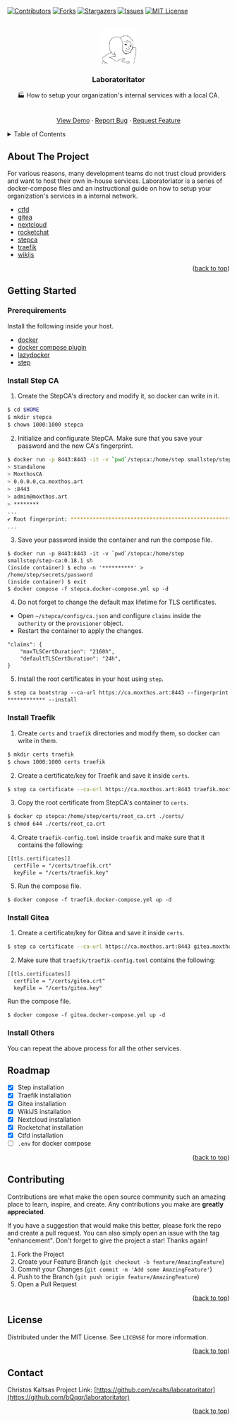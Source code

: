 <a name="readme-top"></a>

<!-- PROJECT SHIELDS -->
[![Contributors][contributors-shield]][contributors-url]
[![Forks][forks-shield]][forks-url]
[![Stargazers][stars-shield]][stars-url]
[![Issues][issues-shield]][issues-url]
[![MIT License][license-shield]][license-url]



<!-- PROJECT LOGO -->
<br />
<div align="center">


  <a href="https://github.com/bQqqr/laboratoritator">
    <img src=".github/logo.jpg" alt="Logo" width="80" height="80">
  </a>

  <h3 align="center">Laboratoritator</h3>
 
  <p align="center">
    🏭 How to setup your organization's internal services with a local CA. 
    <br />
    <br />
    <br />
    <a href="https://traefik.moxthos.art">View Demo</a>
    ·
    <a href="https://github.com/bQqqr/laboratoritator/issues">Report Bug</a>
    ·
    <a href="https://github.com/bQqqr/laboratoritator/issues">Request Feature</a>
  </p>
</div>



<!-- TABLE OF CONTENTS -->
<details>
  <summary>Table of Contents</summary>
  <ol>
    <li>
      <a href="#about-the-project">About The Project</a>
    </li>
    <li>
      <a href="#getting-started">Getting Started</a>
    </li>
    <li>
      <a href="#roadmap">Roadmap</a>
    </li>
    <li>
      <a href="#contributing">Contributing</a>
    </li>
    <li>
      <a href="#license">License</a>
    </li>
    <li>
      <a href="#contact">Contact</a>
    </li>
  </ol>
</details>



<!-- ABOUT THE PROJECT -->
## About The Project

For various reasons, many development teams do not trust cloud providers and want to host their own in-house services. Laboratoriator is a series of docker-compose files and an instructional guide on how to setup your organization's services in a internal network.

- [ctfd][ctfd-github-url]
- [gitea][gitea-github-url]
- [nextcloud][nextcloud-github-url]
- [rocketchat][rocketchat-github-url]
- [stepca][stepca-github-url]
- [traefik][traefik-github-url]
- [wikijs][wikijs-github-url]

<p align="right">(<a href="#readme-top">back to top</a>)</p>

<!-- GETTING STARTED -->
## Getting Started

### Prerequirements

Install the following inside your host.

- [docker][docker-installation-url]
- [docker compose plugin][docker-compose-installation-url]
- [lazydocker][lazydocker-installation-url]
- [step][step-installation-url]

### Install Step CA

1. Create the StepCA's directory and modify it, so docker can write in it.

```sh
$ cd $HOME
$ mkdir stepca
$ chown 1000:1000 stepca
```

2. Initialize and configurate StepCA. Make sure that you save your password and the new CA's fingerprint.

```sh
$ docker run -p 8443:8443 -it -v `pwd`/stepca:/home/step smallstep/step-ca:0.18.1 step ca init
> Standalone
> MoxthosCA
> 0.0.0.0,ca.moxthos.art
> :8443
> admin@moxthos.art
> ********
...
✔ Root fingerprint: ******************************************************
...
```

3. Save your password inside the container and run the compose file.

```
$ docker run -p 8443:8443 -it -v `pwd`/stepca:/home/step smallstep/step-ca:0.18.1 sh
(inside container) $ echo -n '**********' > /home/step/secrets/password
(inside container) $ exit
$ docker compose -f stepca.docker-compose.yml up -d
```

4. Do not forget to change the default max lifetime for TLS certificates. 
  - Open `~/stepca/config/ca.json` and configure `claims` inside the `authority` or the `provisioner` object. 
  - Restart the container to apply the changes.

```
"claims": {
    "maxTLSCertDuration": "2160h",
    "defaultTLSCertDuration": "24h",
}
```

5. Install the root certificates in your host using `step`.

```
$ step ca bootstrap --ca-url https://ca.moxthos.art:8443 --fingerprint ************ --install
```

### Install Traefik

1. Create `certs` and `traefik` directories and modify them, so docker can write in them.

```sh
$ mkdir certs traefik
$ chown 1000:1000 certs traefik
```

2. Create a certificate/key for Traefik and save it inside `certs`.

```sh
$ step ca certificate --ca-url https://ca.moxthos.art:8443 traefik.moxthos.art certs/traefik.crt certs/traefik.key --not-after 2399h
```

3. Copy the root certificate from StepCA's container to `certs`.

```sh
$ docker cp stepca:/home/step/certs/root_ca.crt ./certs/
$ chmod 644 ./certs/root_ca.crt
```

4. Create `traefik-config.toml` inside `traefik` and make sure that it contains the following:

```
[[tls.certificates]]
  certFile = "/certs/traefik.crt"
  keyFile = "/certs/traefik.key"
```

5. Run the compose file.

```
$ docker compose -f traefik.docker-compose.yml up -d
```

### Install Gitea

1. Create a certificate/key for Gitea and save it inside `certs`.

```sh
$ step ca certificate --ca-url https://ca.moxthos.art:8443 gitea.moxthos.art certs/gitea.crt certs/gitea.key --not-after 2399h
```

2. Make sure that `traefik/traefik-config.toml` contains the following:

```
[[tls.certificates]]
  certFile = "/certs/gitea.crt"
  keyFile = "/certs/gitea.key"
```

Run the compose file.

```
$ docker compose -f gitea.docker-compose.yml up -d
```

### Install Others

You can repeat the above process for all the other services.

<!-- ROADMAP -->
## Roadmap

- [x] Step installation
- [x] Traefik installation
- [x] Gitea installation
- [x] WikiJS installation
- [x] Nextcloud installation
- [x] Rocketchat installation
- [x] Ctfd installation
- [ ] `.env` for docker compose

<p align="right">(<a href="#readme-top">back to top</a>)</p>



<!-- CONTRIBUTING -->
## Contributing

Contributions are what make the open source community such an amazing place to learn, inspire, and create. Any contributions you make are **greatly appreciated**.

If you have a suggestion that would make this better, please fork the repo and create a pull request. You can also simply open an issue with the tag "enhancement".
Don't forget to give the project a star! Thanks again!

1. Fork the Project
2. Create your Feature Branch (`git checkout -b feature/AmazingFeature`)
3. Commit your Changes (`git commit -m 'Add some AmazingFeature'`)
4. Push to the Branch (`git push origin feature/AmazingFeature`)
5. Open a Pull Request

<p align="right">(<a href="#readme-top">back to top</a>)</p>



<!-- LICENSE -->
## License

Distributed under the MIT License. See `LICENSE` for more information.

<p align="right">(<a href="#readme-top">back to top</a>)</p>



<!-- CONTACT -->
## Contact

Christos Kaltsas
Project Link: [https://github.com/xcalts/laboratoritator](https://github.com/bQqqr/laboratoritator)

<p align="right">(<a href="#readme-top">back to top</a>)</p>



<!-- MARKDOWN LINKS & IMAGES -->
<!-- https://www.markdownguide.org/basic-syntax/#reference-style-links -->
[contributors-shield]: https://img.shields.io/github/contributors/bQqqr/laboratoritator.svg?style=for-the-badge
[contributors-url]: https://github.com/bQqqr/laboratoritator/graphs/contributors
[forks-shield]: https://img.shields.io/github/forks/bQqqr/laboratoritator.svg?style=for-the-badge
[forks-url]: https://github.com/bQqqr/laboratoritator/network/members
[stars-shield]: https://img.shields.io/github/stars/bQqqr/laboratoritator.svg?style=for-the-badge
[stars-url]: https://github.com/bQqqr/laboratoritator/stargazers
[issues-shield]: https://img.shields.io/github/issues/bQqqr/laboratoritator.svg?style=for-the-badge
[issues-url]: https://github.com/bQqqr/laboratoritator/issues
[license-shield]: https://img.shields.io/github/license/bQqqr/laboratoritator.svg?style=for-the-badge
[license-url]: https://github.com/bQqqr/laboratoritator/blob/master/LICENSE
[ctfd-github-url]: https://github.com/CTFd/CTFd
[gitea-github-url]: https://github.com/go-gitea/gitea
[nextcloud-github-url]: https://github.com/nextcloud/server
[rocketchat-github-url]: https://github.com/rocketchat
[stepca-github-url]: https://github.com/smallstep/certificates
[traefik-github-url]: https://github.com/traefik/traefik
[wikijs-github-url]: https://github.com/requarks/wiki
[docker-installation-url]: https://docs.docker.com/engine/install/debian/#install-using-the-repository 
[docker-compose-installation-url]: https://docs.docker.com/compose/install/linux/#install-using-the-repository
[lazydocker-installation-url]: https://github.com/jesseduffield/lazydocker#installation
[step-installation-url]: https://smallstep.com/docs/step-ca/installation#linux-packages-amd64
